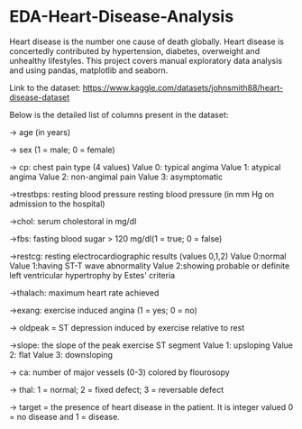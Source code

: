 # EDA-Heart-Disease-Analysis

Heart disease is the number one cause of death globally. Heart disease is concertedly contributed by hypertension, diabetes, overweight and unhealthy lifestyles.
This project covers manual exploratory data analysis and using pandas, matplotlib and seaborn.

Link to the dataset:
https://www.kaggle.com/datasets/johnsmith88/heart-disease-dataset


Below is the detailed list of columns present in the dataset:

-> age (in years)

-> sex
(1 = male; 0 = female)

-> cp: chest pain type (4 values)
	Value 0: typical angima
	Value 1: atypical angima
	Value 2: non-angimal pain
	Value 3: asymptomatic

->trestbps: resting blood pressure 
resting blood pressure (in mm Hg on admission to the hospital)

->chol: serum cholestoral in mg/dl

->fbs: fasting blood sugar > 120 mg/dl(1 = true; 0 = false)

->restcg: resting electrocardiographic results (values 0,1,2)
	Value 0:normal
	Value 1:having ST-T wave abnormality 
	Value 2:showing probable or definite left ventricular hypertrophy by 		Estes' criteria

->thalach: maximum heart rate achieved

->exang: exercise induced angina (1 = yes; 0 = no)

-> oldpeak = ST depression induced by exercise relative to rest

->slope: the slope of the peak exercise ST segment
	Value 1: upsloping
	Value 2: flat
	Value 3: downsloping

-> ca: number of major vessels (0-3) colored by flourosopy

-> thal: 1 = normal; 2 = fixed defect; 3 = reversable defect 

-> target = the presence of heart disease in the patient. 
It is integer valued 0 = no disease and 1 = disease.
